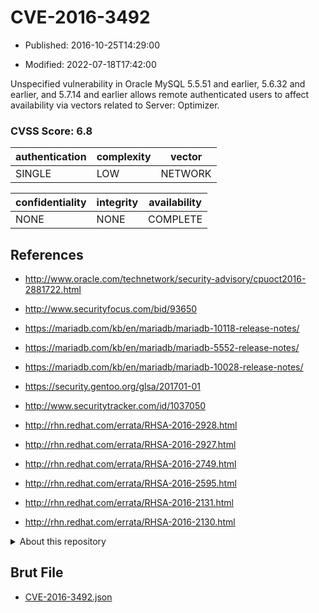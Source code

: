 # CVE-2016-3492

- Published: 2016-10-25T14:29:00

- Modified: 2022-07-18T17:42:00

Unspecified vulnerability in Oracle MySQL 5.5.51 and earlier, 5.6.32 and earlier, and 5.7.14 and earlier allows remote authenticated users to affect availability via vectors related to Server: Optimizer.

### CVSS Score: **6.8**

| authentication | complexity | vector |
| --- | --- | --- |
| SINGLE | LOW | NETWORK |

| confidentiality | integrity | availability |
| --- | --- | --- |
| NONE | NONE | COMPLETE |

## References

* http://www.oracle.com/technetwork/security-advisory/cpuoct2016-2881722.html

* http://www.securityfocus.com/bid/93650

* https://mariadb.com/kb/en/mariadb/mariadb-10118-release-notes/

* https://mariadb.com/kb/en/mariadb/mariadb-5552-release-notes/

* https://mariadb.com/kb/en/mariadb/mariadb-10028-release-notes/

* https://security.gentoo.org/glsa/201701-01

* http://www.securitytracker.com/id/1037050

* http://rhn.redhat.com/errata/RHSA-2016-2928.html

* http://rhn.redhat.com/errata/RHSA-2016-2927.html

* http://rhn.redhat.com/errata/RHSA-2016-2749.html

* http://rhn.redhat.com/errata/RHSA-2016-2595.html

* http://rhn.redhat.com/errata/RHSA-2016-2131.html

* http://rhn.redhat.com/errata/RHSA-2016-2130.html

<details>
<summary>About this repository</summary> 

  This repository is part of the project [Live Hack CVE](https://github.com/Live-Hack-CVE). Main website can be found [www.live-hack.org](https://www.live-hack.org) 
  
  Made by [Sn0wAlice](https://github.com/Sn0wAlice) for the people that care about security and need to have a feed of the latest CVEs. Hope you enjoy it, don't forget to star the repo and follow me on [Twitter](https://twitter.com/Sn0wAlice) and [Github](https://github.com/Sn0wAlice). And that is my [personnal website](https://www.alice-snow.me/)

  - [Home Page](https://github.com/Live-Hack-CVE)
  - [Framework](https://github.com/Live-Hack-CVE/cve-framework)
  - [CVE database](https://github.com/Live-Hack-CVE/full_database)
  - [Changelog](https://github.com/Live-Hack-CVE/Changelog)
</details>

## Brut File

* [CVE-2016-3492.json](https://raw.githubusercontent.com/Live-Hack-CVE/full_database/main/cves/2016/CVE-2016-3492.json)


